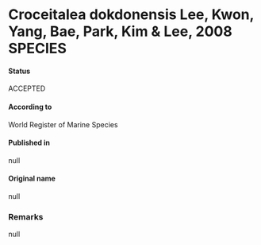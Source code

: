 Croceitalea dokdonensis Lee, Kwon, Yang, Bae, Park, Kim & Lee, 2008 SPECIES
=======

#### Status
ACCEPTED

#### According to
World Register of Marine Species

#### Published in
null

#### Original name
null

### Remarks
null